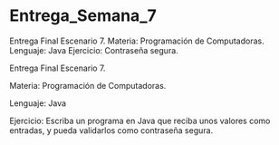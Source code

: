 # Entrega_Semana_7
Entrega Final  Escenario 7. Materia: Programación de Computadoras. Lenguaje: Java Ejercicio: Contraseña segura.

Entrega Final  Escenario 7.

Materia: Programación de Computadoras.

Lenguaje: Java

Ejercicio:
Escriba un programa en Java que reciba unos valores como entradas, y pueda validarlos como contraseña segura.
